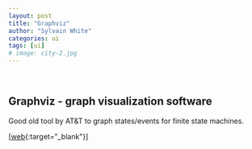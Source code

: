 ```yaml
---
layout: post
title: "Graphviz"
author: "Sylvain White"
categories: ui
tags: [ui]
# image: city-2.jpg
---
```

<br/>

## Graphviz - graph visualization software

Good old tool by AT&T to graph states/events for finite state machines.

[[web](https://graphviz.gitlab.io/){:target="_blank"}]
